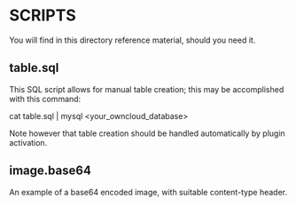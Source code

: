 SCRIPTS
=======

You will find in this directory reference material, should you need it.

table.sql
---------

This SQL script allows for manual table creation; this may be
accomplished with this command:

  cat table.sql | mysql <your_owncloud_database>

Note however that table creation should be handled automatically by
plugin activation.

image.base64
------------

An example of a base64 encoded image, with suitable content-type header.
